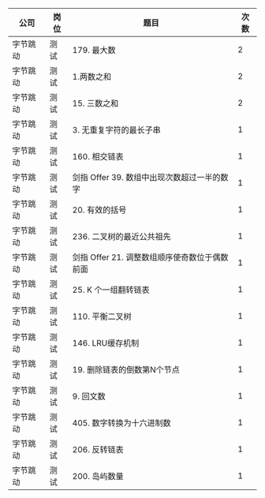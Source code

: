 | 公司   | 岗位 | 题目                            | 次数 |
|------|----|-------------------------------|------|
| 字节跳动 | 测试 | 179\. 最大数                     | 2    |
| 字节跳动 | 测试 | 1\.两数之和                       | 2    |
| 字节跳动 | 测试 | 15\. 三数之和                     | 2    |
| 字节跳动 | 测试 | 3\. 无重复字符的最长子串                | 1    |
| 字节跳动 | 测试 | 160\. 相交链表                    | 1    |
| 字节跳动 | 测试 | 剑指 Offer 39\. 数组中出现次数超过一半的数字  | 1    |
| 字节跳动 | 测试 | 20\. 有效的括号                    | 1    |
| 字节跳动 | 测试 | 236\. 二叉树的最近公共祖先              | 1    |
| 字节跳动 | 测试 | 剑指 Offer 21\. 调整数组顺序使奇数位于偶数前面 | 1    |
| 字节跳动 | 测试 | 25\. K 个一组翻转链表                | 1    |
| 字节跳动 | 测试 | 110\. 平衡二叉树                   | 1    |
| 字节跳动 | 测试 | 146\. LRU缓存机制                 | 1    |
| 字节跳动 | 测试 | 19\. 删除链表的倒数第N个节点             | 1    |
| 字节跳动 | 测试 | 9\. 回文数                       | 1    |
| 字节跳动 | 测试 | 405\. 数字转换为十六进制数              | 1    |
| 字节跳动 | 测试 | 206\. 反转链表                    | 1    |
| 字节跳动 | 测试 | 200\. 岛屿数量                    | 1    |
